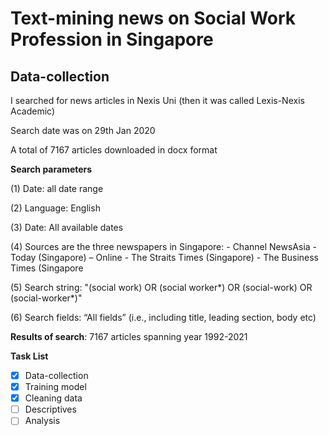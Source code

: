 # Text-mining news on Social Work Profession in Singapore

## Data-collection
I searched for news articles in Nexis Uni (then it was called Lexis-Nexis Academic)

Search date was on 29th Jan 2020

A total of 7167 articles downloaded in docx format

**Search parameters**

 (1) Date: all date range
 
 (2) Language: English
 
 (3) Date: All available dates 
 
 (4) Sources are the three newspapers in Singapore:
        - Channel NewsAsia
        - Today (Singapore) – Online
        - The Straits Times (Singapore)
        - The Business Times (Singapore
        
 (5) Search string: "(social work) OR (social worker\*) OR (social-work) OR (social-worker\*)"
 
 (6) Search fields: “All fields” (i.e., including title, leading section, body etc)

**Results of search**: 7167 articles spanning year 1992-2021

**Task List**

- [x] Data-collection
- [x] Training model
- [x] Cleaning data
- [ ] Descriptives
- [ ] Analysis 